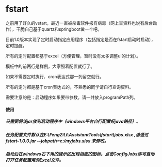 # fstart
之前用了好久的vstart，最近一直被杀毒软件报有病毒（网上查资料也说有后台动作），干脆自己基于quartz和springboot做一个吧。

目前1.0版本实现了定时启动指定应用程序（包括指定是否在fstart启动时启动），定时提醒。 

所有的定时配置都基于excel（方便管理，暂时没有太多调整ui的计划）。

模板中的前两行是样例，大家照着配置就行了。

如果不需要定时执行，cron表达式那一列留空就行。
 
所有的定时都是基于cron表达式的，不熟悉的同学请自行查询资料。
  
需要注意的是：启动程序如果要带参数，请一并放入programPath列。

#### 使用
##### 只需要将该jar放到启动程序中（windows平台自行配置好java路径）。
##### 任务配置文件默认在E:\FengZiLi\AssistantTools\fstart\jobs.xlsx ,请通过fstart-1.0.0.jar --jobpath=c:/myjobs.xlsx 来修改。
##### 启动后在windows右下角的提示区出现相应的图标，点击ConfigJobs即可自动打开任务配置用的Excel文件。

